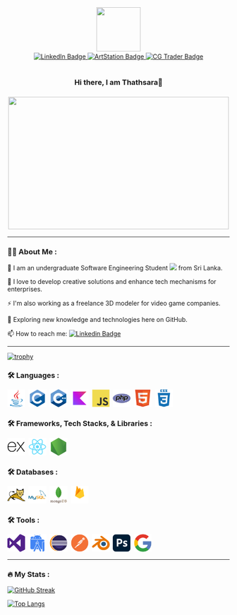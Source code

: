 <div id = "header" align = "center">
  <img src = "https://avatars.githubusercontent.com/u/92014960?s=400&u=acac37a4d598c1d042efbe1af647c74de908eb9b&v=4" width="100" height="100"/>
</div>

<div id = "badges" align = center>
  <a href = "http://www.linkedin.com/in/thathsara-thalangama">
    <img src = "https://img.shields.io/badge/LinkedIn-blue?style=for-the-badge&logo=linkedin&logoColor=white" alt="LinkedIn     Badge"/">
  </a>
  <a href = "https://www.artstation.com/thathsara_thalangama">
    <img src = "https://img.shields.io/badge/Artstation-blue?style=for-the-badge&logo=artstation&logoColor=white"                 alt="ArtStation Badge"/">
  </a>
  
  <a href = "https://www.cgtrader.com/falcocg">
    <img src = "https://img.shields.io/badge/CGTrader-Green?style=for-the-badge&logo=cgtrader&logoColor=white"                 alt="CG Trader Badge"/">
  </a>
  
</div>

<div align = center>
  <img src="https://komarev.com/ghpvc/?username=X-pose&style=flat-square&color=blue" alt=""/>
</div>

<div align = center>

  ### Hi there, I am Thathsara👋

</div>

###

<div id = "header" align = "center">
  <img src = "https://media.giphy.com/media/qgQUggAC3Pfv687qPC/giphy.gif" width="500" height="300"/>
</div>

---

### :man_technologist: About Me :

:telescope:  I am an undergraduate Software Engineering Student <img src="https://media.giphy.com/media/WUlplcMpOCEmTGBtBW/giphy.gif" width="30"> from Sri Lanka.

:telescope: I love to develop creative solutions and enhance tech mechanisms for enterprises.

:zap: I'm also working as a freelance 3D modeler for video game companies.

:seedling: Exploring new knowledge and technologies here on GitHub.

📫 How to reach me: [![Linkedin Badge](https://img.shields.io/badge/-LinkedIn-blue?style=flat&logo=Linkedin&logoColor=white)](www.linkedin.com/in/thathsara)

---
[![trophy](https://github-profile-trophy.vercel.app/?username=X-pose&theme=radical)](https://github.com/ryo-ma/github-profile-trophy)
### :hammer_and_wrench: Languages :

<div>
    <img src = "https://github.com/devicons/devicon/blob/master/icons/java/java-original.svg" title = "Java" alt = "Java" width="40" height="40"/>&nbsp;
   <img src = "https://github.com/devicons/devicon/blob/master/icons/c/c-original.svg" title = "C" alt = "C" width="40" height="40"/>&nbsp;
   <img src = "https://github.com/devicons/devicon/blob/master/icons/cplusplus/cplusplus-original.svg" title = "C++" alt = "C++" width="40" height="40"/>&nbsp;
   <img src = "https://github.com/devicons/devicon/blob/master/icons/kotlin/kotlin-original.svg" title = "Kotlin" alt = "Kotlin" width="40" height="40"/>&nbsp;
     <img src="https://github.com/devicons/devicon/blob/master/icons/javascript/javascript-original.svg" title="JavaScript"      alt="JavaScript" width="40" height="40"/>&nbsp;
   <img src = "https://github.com/devicons/devicon/blob/master/icons/php/php-original.svg" title = "PHP" alt = "PHP" width="40" height="40"/>&nbsp;
   <img src="https://github.com/devicons/devicon/blob/master/icons/html5/html5-original.svg" title="HTML5" alt="HTML"          width="40" height="40"/>&nbsp;
<img src="https://github.com/devicons/devicon/blob/master/icons/css3/css3-plain-wordmark.svg"  title="CSS3" alt="CSS"       width="40" height="40"/>&nbsp; 
</div>

### :hammer_and_wrench: Frameworks, Tech Stacks, & Libraries :
 
 <div>
   <img src = "https://github.com/devicons/devicon/blob/master/icons/express/express-original.svg" title = "Express" alt = "Express" width="40" height="40"/>&nbsp;
    <img src = "https://github.com/devicons/devicon/blob/master/icons/react/react-original.svg" title = "ReactJS" alt = "ReactJS" width="40" height="40"/>&nbsp;
    <img src = "https://github.com/devicons/devicon/blob/master/icons/nodejs/nodejs-original.svg" title = "NodeJS" alt = "NodeJS" width="40" height="40"/>&nbsp;
 </div>

 
### :hammer_and_wrench: Databases :

<div>
   <img src = "https://github.com/devicons/devicon/blob/master/icons/tomcat/tomcat-original.svg" title = "TomCat server"       alt = "TomCat" width="40" height="40"/>&nbsp;
    <img src="https://github.com/devicons/devicon/blob/master/icons/mysql/mysql-original-wordmark.svg" title="MySQL"            alt="MySQL" width="40" height="40"/>&nbsp;
   <img src = "https://github.com/devicons/devicon/blob/master/icons/mongodb/mongodb-original-wordmark.svg" title = "MongoDB" alt = "MongoDB" width="40" height="40"/>&nbsp;
  <img src = "https://github.com/devicons/devicon/blob/master/icons/firebase/firebase-original-wordmark.svg" title = "Firebase" alt = "Firebase" width="40" height="40"/>&nbsp;
</div>

### :hammer_and_wrench: Tools :
<div>
   <img src = "https://github.com/devicons/devicon/blob/master/icons/visualstudio/visualstudio-plain.svg" title = "Visual Studio" alt = "Visual Studio" width="40" height="40"/>&nbsp;
  <img src = "https://github.com/devicons/devicon/blob/master/icons/androidstudio/androidstudio-plain.svg" title = "Android Studio" alt = "Android Studio" width="40" height="40"/>&nbsp;
  <img src = "https://github.com/devicons/devicon/blob/master/icons/eclipse/eclipse-original.svg" title = "Eclipse" alt =       "Eclipse" width="40" height="40"/>&nbsp;
  <img src = "https://github.com/devicons/devicon/blob/master/icons/postman/postman-original.svg" title = "Postman" alt =       "Postman" width="40" height="40"/>&nbsp;
    <img src = "https://github.com/devicons/devicon/blob/master/icons/blender/blender-original.svg" title = "Blender" alt =       "Blender" width="40" height="40"/>&nbsp;
    <img src = "https://github.com/devicons/devicon/blob/master/icons/photoshop/photoshop-plain.svg" title = "Photoshop"        alt = "Photoshop" width="40" height="40"/>&nbsp;
    <img src = "https://github.com/devicons/devicon/blob/master/icons/google/google-original.svg" title = "Google" alt =        "Google" width="40" height="40"/>&nbsp;
   
</div>

 ---

### :fire: My Stats :


[![GitHub Streak](http://github-readme-streak-stats.herokuapp.com?user=X-pose&theme=dark&background=0d1117)](https://git.io/streak-stats)

[![Top Langs](https://github-readme-stats.vercel.app/api/top-langs/?username=X-pose&layout=compact&theme=vision-friendly-dark)](https://github.com/anuraghazra/github-readme-stats)

<!--
**X-pose/X-pose** is a ✨ _special_ ✨ repository because its `README.md` (this file) appears on your GitHub profile.

Here are some ideas to get you started:

- 🔭 I’m currently working on ...
- 🌱 I’m currently learning ...
- 👯 I’m looking to collaborate on ...
- 🤔 I’m looking for help with ...
- 💬 Ask me about ...
- 📫 How to reach me: ...
- 😄 Pronouns: ...
- ⚡ Fun fact: ...
-->
